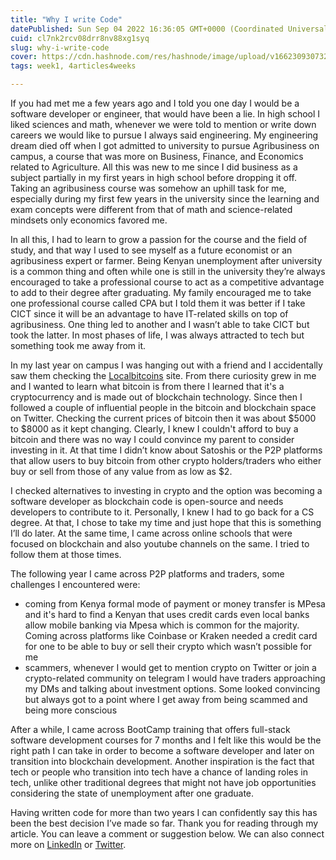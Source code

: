 ```yaml
---
title: "Why I write Code"
datePublished: Sun Sep 04 2022 16:36:05 GMT+0000 (Coordinated Universal Time)
cuid: cl7nk2rcv08drr8nv88xg1syq
slug: why-i-write-code
cover: https://cdn.hashnode.com/res/hashnode/image/upload/v1662309307320/15Mc2LX3O.png
tags: week1, 4articles4weeks

---
```


If you had met me a few years ago and I told you one day I would be a software developer or engineer, that would have been a lie. In high school I liked sciences and math, whenever we were told to mention or write down careers we would like to pursue I always said engineering. My engineering dream died off when I got admitted to university to pursue Agribusiness on campus, a course that was more on Business, Finance, and Economics related to Agriculture. All this was new to me since I did business as a subject partially in my first years in high school before dropping it off. Taking an agribusiness course was somehow an uphill task for me, especially during my first few years in the university since the learning and exam concepts were different from that of math and science-related mindsets only economics favored me.

In all this, I had to learn to grow a passion for the course and the field of study, and that way I used to see myself as a future economist or an agribusiness expert or farmer. Being Kenyan unemployment after university is a common thing and often while one is still in the university they’re always encouraged to take a professional course to act as a competitive advantage to add to their degree after graduating. My family encouraged me to take one professional course called CPA but I told them it was better if I take CICT since it will be an advantage to have IT-related skills on top of agribusiness. One thing led to another and I wasn’t able to take CICT but took the latter. In most phases of life, I was always attracted to tech but something took me away from it.

In my last year on campus I was hanging out with a friend and I accidentally saw them checking the [Localbitcoins](http://localbitcoins.com) site. From there curiosity grew in me and I wanted to learn what bitcoin is from there I learned that it's a cryptocurrency and is made out of blockchain technology. Since then I followed a couple of influential people in the bitcoin and blockchain space on Twitter. Checking the current prices of bitcoin then it was about $5000 to $8000 as it kept changing. Clearly, I knew I couldn't afford to buy a bitcoin and there was no way I could convince my parent to consider investing in it. At that time I didn’t know about Satoshis or the P2P platforms that allow users to buy bitcoin from other crypto holders/traders who either buy or sell from those of any value from as low as $2.

I checked alternatives to investing in crypto and the option was becoming a software developer as blockchain code is open-source and needs developers to contribute to it. Personally, I knew I had to go back for a CS degree. At that, I chose to take my time and just hope that this is something I’ll do later. At the same time, I came across online schools that were focused on blockchain and also youtube channels on the same. I tried to follow them at those times.

The following year I came across P2P platforms and traders, some challenges I encountered were:

- coming from Kenya formal mode of payment or money transfer is MPesa and it's hard to find a Kenyan that uses credit cards even local banks allow mobile banking via Mpesa which is common for the majority. Coming across platforms like Coinbase or Kraken needed a credit card for one to be able to buy or sell their crypto which wasn’t possible for me
- scammers, whenever I would get to mention crypto on Twitter or join a crypto-related community on telegram I would have traders approaching my DMs and talking about investment options. Some looked convincing but always got to a point where I get away from being scammed and being more conscious

After a while, I came across BootCamp training that offers full-stack software development courses for 7 months and I felt like this would be the right path I can take in order to become a software developer and later on transition into blockchain development. Another inspiration is the fact that tech or people who transition into tech have a chance of landing roles in tech, unlike other traditional degrees that might not have job opportunities considering the state of unemployment after one graduate.  

Having written code for more than two years I can confidently say this has been the best decision I’ve made so far. Thank you for reading through my article. You can leave a comment or suggestion below. We can also connect more on [LinkedIn](https://www.linkedin.com/in/sharon-jebitok/) or [Twitter](https://twitter.com/SharonJebitok).